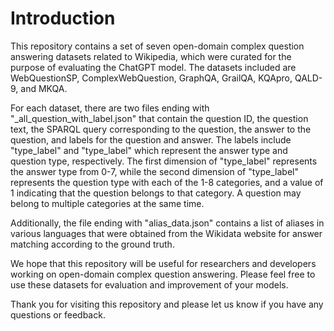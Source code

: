 # Introduction

This repository contains a set of seven open-domain complex question answering datasets related to Wikipedia, which were curated for the purpose of evaluating the ChatGPT model. The datasets included are WebQuestionSP, ComplexWebQuestion, GraphQA, GrailQA, KQApro, QALD-9, and MKQA.

For each dataset, there are two files ending with "_all_question_with_label.json" that contain the question ID, the question text, the SPARQL query corresponding to the question, the answer to the question, and labels for the question and answer. The labels include "type_label" and "type_label" which represent the answer type and question type, respectively. The first dimension of "type_label" represents the answer type from 0-7, while the second dimension of "type_label" represents the question type with each of the 1-8 categories, and a value of 1 indicating that the question belongs to that category. A question may belong to multiple categories at the same time.

Additionally, the file ending with "alias_data.json" contains a list of aliases in various languages that were obtained from the Wikidata website for answer matching according to the ground truth.

We hope that this repository will be useful for researchers and developers working on open-domain complex question answering. Please feel free to use these datasets for evaluation and improvement of your models.

Thank you for visiting this repository and please let us know if you have any questions or feedback.
